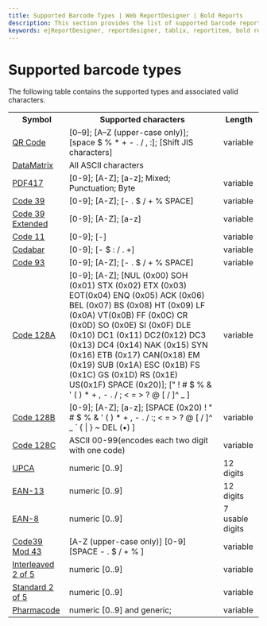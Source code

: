 ```yaml
---
title: Supported Barcode Types | Web ReportDesigner | Bold Reports
description: This section provides the list of supported barcode report item in Bold Report Designer and valid value formats for each types.
keywords: ejReportDesigner, reportdesigner, tablix, reportitem, bold reports, documentation, help, ej, user guide, demo, samples, bold reports, bold reporting
---
```


# Supported barcode types

The following table contains the supported types and associated valid characters.

<table>
<tr>
<th>Symbol</th>
<th>Supported characters</th>
<th>Length</th>
</tr>
<tr>
<td>
<a href="https://en.wikipedia.org/wiki/QR_code">QR Code</a></td><td>
[0–9]; [A–Z (upper-case only)]; [space $ % * + - . / , :]; [Shift JIS characters]</td><td>
variable</td></tr>
<tr>
<td>
<a href="https://en.wikipedia.org/wiki/Data_Matrix">DataMatrix</a></td><td>
All ASCII characters</td><td>
</td></tr>
<tr>
<td>
<a href="https://en.wikipedia.org/wiki/PDF417">PDF417</a></td><td>
[0-9]; [A-Z]; [a-z]; Mixed; Punctuation; Byte</td><td>
variable</td></tr>
<tr>
<td>
<a href="https://en.wikipedia.org/wiki/Code_39">Code 39</a></td><td>
[0-9]; [A-Z]; [- . $ / + % SPACE]</td><td>
variable</td></tr>
<tr>
<td>
<a href="https://en.wikipedia.org/wiki/Code_39#Full_ASCII_Code_39">Code 39 Extended</a></td><td>
[0-9]; [A-Z]; [a-z]</td><td>
variable</td></tr>
<tr>
<td>
<a href="https://en.wikipedia.org/wiki/Code_11">Code 11</a></td>
<td>
[0-9]; [-]</td><td>
variable</td></tr>
<tr>
<td>
<a href="https://en.wikipedia.org/wiki/Codabar">Codabar</a></td><td>
[0-9]; [- $ : / . +]</td><td>
variable</td></tr>
<tr>
<td>
<a href="https://en.wikipedia.org/wiki/Code_93">Code 93</a></td><td>
[0-9]; [A-Z]; [- . $ / + % SPACE]</td><td>
variable</td></tr>
<tr>
<td>
<a href="https://en.wikipedia.org/wiki/Code_128">Code 128A</a></td><td>
[0-9]; [A-Z]; [NUL (0x00) SOH (0x01) STX (0x02) ETX (0x03) EOT(0x04) ENQ (0x05) ACK (0x06) BEL (0x07) BS (0x08) HT (0x09) LF (0x0A) VT(0x0B) FF (0x0C) CR (0x0D) SO (0x0E) SI (0x0F) DLE (0x10) DC1 (0x11) DC2(0x12) DC3 (0x13) DC4 (0x14) NAK (0x15) SYN (0x16) ETB (0x17) CAN(0x18) EM (0x19) SUB (0x1A) ESC (0x1B) FS (0x1C) GS (0x1D) RS (0x1E) US(0x1F) SPACE (0x20)]; [" ! # $ % & ' ( ) * + , - . / ; &lt; = &gt; ? @ [ / ]^ _ ]</td><td>
variable</td></tr>
<tr>
<td>
<a href="https://en.wikipedia.org/wiki/Code_128">Code 128B</a></td><td>
[0-9]; [A-Z]; [a-z]; [SPACE (0x20) ! " # $ % & ' ( ) * + , - . / :; &lt; = &gt; ? @ [ / ]^ _ `  { | } ~ DEL (•) ]</td><td>
variable</td></tr>
<tr>
<td>
<a href="https://en.wikipedia.org/wiki/Code_128">Code 128C</a></td><td>
ASCII 00-99(encodes each two digit with one code)</td><td>
variable</td>
</tr>

<tr>
<td>
<a href="https://en.wikipedia.org/wiki/Universal_Product_Code">UPCA</a></td><td>numeric [0..9]</td><td>
12 digits</td></tr>

<tr>
<td>
<a href="https://en.wikipedia.org/wiki/International_Article_Number">EAN-13</a></td><td>numeric [0..9]</td><td>
12 digits</td></tr>

<tr>
<td>
<a href="https://en.wikipedia.org/wiki/International_Article_Number">EAN-8</a></td><td>
numeric [0..9]</td><td>
7 usable digits</td></tr>

<tr>
<td>
<a href="https://en.wikipedia.org/wiki/Code_39">Code39 Mod 43</a></td><td>[A-Z (upper-case only)] [0-9] [SPACE - . $ / + % ]</td><td>
variable</td></tr>

<tr>
<td>
<a href="https://en.wikipedia.org/wiki/Interleaved_2_of_5">Interleaved 2 of 5</a></td><td>numeric [0..9]</td><td>
variable</td></tr>

<tr>
<td>
<a href="https://en.wikipedia.org/wiki/Two-out-of-five_code">Standard 2 of 5</a></td><td>
numeric [0..9]</td><td>
variable</td></tr>

<tr>
<td>
<a href="https://en.wikipedia.org/wiki/Pharmacode">Pharmacode</a></td><td>numeric [0..9] and generic;</td><td>
variable</td></tr>
</table>